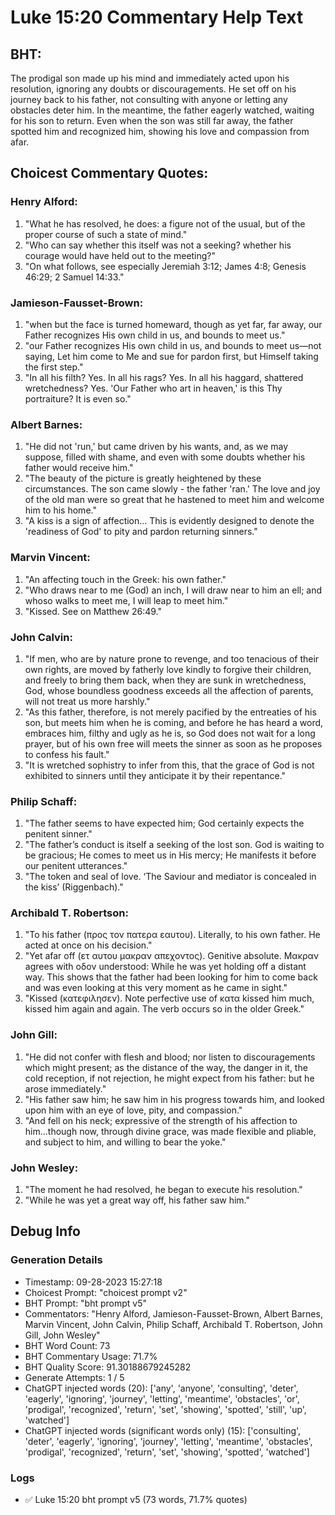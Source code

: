 # Luke 15:20 Commentary Help Text

## BHT:
The prodigal son made up his mind and immediately acted upon his resolution, ignoring any doubts or discouragements. He set off on his journey back to his father, not consulting with anyone or letting any obstacles deter him. In the meantime, the father eagerly watched, waiting for his son to return. Even when the son was still far away, the father spotted him and recognized him, showing his love and compassion from afar.

## Choicest Commentary Quotes:
### Henry Alford:
1. "What he has resolved, he does: a figure not of the usual, but of the proper course of such a state of mind."
2. "Who can say whether this itself was not a seeking? whether his courage would have held out to the meeting?"
3. "On what follows, see especially Jeremiah 3:12; James 4:8; Genesis 46:29; 2 Samuel 14:33."

### Jamieson-Fausset-Brown:
1. "when but the face is turned homeward, though as yet far, far away, our Father recognizes His own child in us, and bounds to meet us." 
2. "our Father recognizes His own child in us, and bounds to meet us—not saying, Let him come to Me and sue for pardon first, but Himself taking the first step." 
3. "In all his filth? Yes. In all his rags? Yes. In all his haggard, shattered wretchedness? Yes. 'Our Father who art in heaven,' is this Thy portraiture? It is even so."

### Albert Barnes:
1. "He did not 'run,' but came driven by his wants, and, as we may suppose, filled with shame, and even with some doubts whether his father would receive him."
2. "The beauty of the picture is greatly heightened by these circumstances. The son came slowly - the father 'ran.' The love and joy of the old man were so great that he hastened to meet him and welcome him to his home."
3. "A kiss is a sign of affection... This is evidently designed to denote the 'readiness of God' to pity and pardon returning sinners."

### Marvin Vincent:
1. "An affecting touch in the Greek: his own father."
2. "Who draws near to me (God) an inch, I will draw near to him an ell; and whoso walks to meet me, I will leap to meet him."
3. "Kissed. See on Matthew 26:49."

### John Calvin:
1. "If men, who are by nature prone to revenge, and too tenacious of their own rights, are moved by fatherly love kindly to forgive their children, and freely to bring them back, when they are sunk in wretchedness, God, whose boundless goodness exceeds all the affection of parents, will not treat us more harshly." 
2. "As this father, therefore, is not merely pacified by the entreaties of his son, but meets him when he is coming, and before he has heard a word, embraces him, filthy and ugly as he is, so God does not wait for a long prayer, but of his own free will meets the sinner as soon as he proposes to confess his fault."
3. "It is wretched sophistry to infer from this, that the grace of God is not exhibited to sinners until they anticipate it by their repentance."

### Philip Schaff:
1. "The father seems to have expected him; God certainly expects the penitent sinner."
2. "The father’s conduct is itself a seeking of the lost son. God is waiting to be gracious; He comes to meet us in His mercy; He manifests it before our penitent utterances."
3. "The token and seal of love. ‘The Saviour and mediator is concealed in the kiss’ (Riggenbach)."

### Archibald T. Robertson:
1. "To his father (προς τον πατερα εαυτου). Literally, to his own father. He acted at once on his decision."
2. "Yet afar off (ετ αυτου μακραν απεχοντος). Genitive absolute. Μακραν agrees with οδον understood: While he was yet holding off a distant way. This shows that the father had been looking for him to come back and was even looking at this very moment as he came in sight."
3. "Kissed (κατεφιλησεν). Note perfective use of κατα kissed him much, kissed him again and again. The verb occurs so in the older Greek."

### John Gill:
1. "He did not confer with flesh and blood; nor listen to discouragements which might present; as the distance of the way, the danger in it, the cold reception, if not rejection, he might expect from his father: but he arose immediately." 
2. "His father saw him; he saw him in his progress towards him, and looked upon him with an eye of love, pity, and compassion." 
3. "And fell on his neck; expressive of the strength of his affection to him...though now, through divine grace, was made flexible and pliable, and subject to him, and willing to bear the yoke."


### John Wesley:
1. "The moment he had resolved, he began to execute his resolution."
2. "While he was yet a great way off, his father saw him."


## Debug Info
### Generation Details
- Timestamp: 09-28-2023 15:27:18
- Choicest Prompt: "choicest prompt v2"
- BHT Prompt: "bht prompt v5"
- Commentators: "Henry Alford, Jamieson-Fausset-Brown, Albert Barnes, Marvin Vincent, John Calvin, Philip Schaff, Archibald T. Robertson, John Gill, John Wesley"
- BHT Word Count: 73
- BHT Commentary Usage: 71.7%
- BHT Quality Score: 91.30188679245282
- Generate Attempts: 1 / 5
- ChatGPT injected words (20):
	['any', 'anyone', 'consulting', 'deter', 'eagerly', 'ignoring', 'journey', 'letting', 'meantime', 'obstacles', 'or', 'prodigal', 'recognized', 'return', 'set', 'showing', 'spotted', 'still', 'up', 'watched']
- ChatGPT injected words (significant words only) (15):
	['consulting', 'deter', 'eagerly', 'ignoring', 'journey', 'letting', 'meantime', 'obstacles', 'prodigal', 'recognized', 'return', 'set', 'showing', 'spotted', 'watched']

### Logs
- ✅ Luke 15:20 bht prompt v5 (73 words, 71.7% quotes)